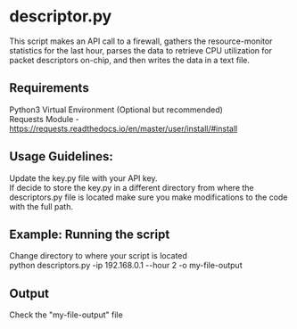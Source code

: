 # descriptor.py
This script makes an API call to a firewall, gathers the resource-monitor statistics for the last hour, parses the data to retrieve CPU utilization for packet descriptors on-chip, and then writes the data in a text file.

## Requirements
Python3
Virtual Environment (Optional but recommended)  
Requests Module - https://requests.readthedocs.io/en/master/user/install/#install  

## Usage Guidelines:
Update the key.py file with your API key.  
If decide to store the key.py in a different directory from where the descriptors.py file is located make sure you make modifications to the code with the full path.

## Example: Running the script
Change directory to where your script is located  
python descriptors.py -ip 192.168.0.1 --hour 2 -o my-file-output  

## Output
Check the "my-file-output" file

